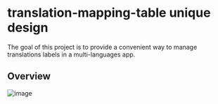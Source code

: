 # translation-mapping-table unique design
The goal of this project is to provide a convenient way to manage translations labels in a multi-languages app.

## Overview 
![image](https://github.com/ZinedineChelgham/translation-mapping-table/assets/70756158/204b6b08-fb42-42ba-8e2f-e037e6ddd583)

